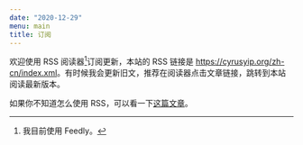 ```yaml
---
date: "2020-12-29"
menu: main
title: 订阅
---
```


欢迎使用 RSS 阅读器[^qi]订阅更新，本站的 RSS 链接是 <https://cyrusyip.org/zh-cn/index.xml>。有时候我会更新旧文，推荐在阅读器点击文章链接，跳转到本站阅读最新版本。

[^qi]: 我目前使用 Feedly。

如果你不知道怎么使用 RSS，可以看一下[这篇文章](https://zhuanlan.zhihu.com/p/349349861)。
